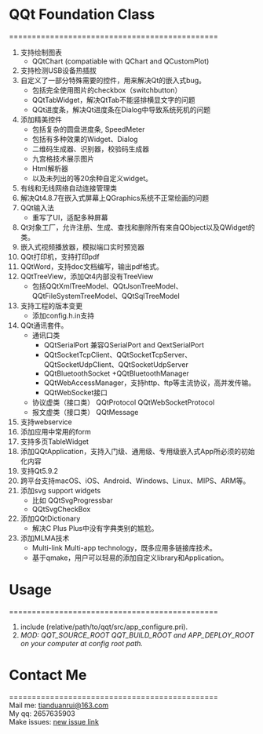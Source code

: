 
# QQt Foundation Class  

==============================================  
1. 支持绘制图表
    - QQtChart (compatiable with QChart and QCustomPlot)  
2. 支持检测USB设备热插拔  
3. 自定义了一部分特殊需要的控件，用来解决Qt的嵌入式bug。
    - 包括完全使用图片的checkbox（switchbutton）
    - QQtTabWidget，解决QtTab不能竖排横显文字的问题
    - QQt进度条，解决Qt进度条在Dialog中导致系统死机的问题
1. 添加精美控件
    - 包括复杂的圆盘进度条, SpeedMeter    
    - 包括有多种效果的Widget、Dialog
    - 二维码生成器、识别器，校验码生成器
    - 九宫格技术展示图片
    - Html解析器
    - 以及未列出的等20余种自定义widget。
4. 有线和无线网络自动连接管理类  
6. 解决Qt4.8.7在嵌入式屏幕上QGraphics系统不正常绘画的问题 
7. QQt输入法
    - 重写了UI，适配多种屏幕
8. Qt对象工厂，允许注册、生成、查找和删除所有来自QObject以及QWidget的类。
9. 嵌入式视频播放器，模拟端口实时预览器
0. QQt打印机，支持打印pdf
2. QQtWord，支持doc文档编写，输出pdf格式。
4. QQtTreeView，添加Qt4内部没有TreeView
    - 包括QQtXmlTreeModel、QQtJsonTreeModel、QQtFileSystemTreeModel、QQtSqlTreeModel
5. 支持工程的版本变更
    - 添加config.h.in支持
6. QQt通讯套件。
     - 通讯口类   
        - QQtSerialPort 兼容QSerialPort and QextSerialPort
        - QQtSocketTcpClient、QQtSocketTcpServer、QQtSocketUdpClient、QQtSocketUdpServer
        - QQtBluetoothSocket +QQtBluetoothManager
        - QQtWebAccessManager，支持http、ftp等主流协议，高并发传输。
        - QQtWebSocket接口
     - 协议虚类（接口类） QQtProtocol QQtWebSocketProtocol
     - 报文虚类（接口类） QQtMessage
5. 支持webservice
7. 添加应用中常用的form
8. 支持多页TableWidget
9. 添加QQtApplication，支持入门级、通用级、专用级嵌入式App所必须的初始化内容
5. 支持Qt5.9.2   
0. 跨平台支持macOS、iOS、Android、Windows、Linux、MIPS、ARM等。  
1. 添加svg support widgets  
     - 比如 QQtSvgProgressbar
     - QQtSvgCheckBox
2. 添加QQtDictionary
     - 解决C Plus Plus中没有字典类别的尴尬。    
3. 添加MLMA技术  
     - Multi-link Multi-app technology，既多应用多链接库技术。
     - 基于qmake，用户可以轻易的添加自定义library和Application。

# Usage  

==============================================  
1. include (relative/path/to/qqt/src/app_configure.pri).  
2. *MOD: QQT_SOURCE_ROOT QQT_BUILD_ROOT and APP_DEPLOY_ROOT on your computer at config root path.* 


# Contact Me  

==============================================  
Mail me: tianduanrui@163.com  
My qq: 2657635903  
Make issues: [new issue link](https://gitee.com/drabel/LibQt/issues/new?issue%5Bassignee_id%5D=0&issue%5Bmilestone_id%5D=0)  



